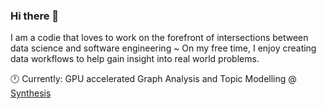 ### Hi there 👋

I am a codie that loves to work on the forefront of intersections between data science and software engineering ~ 
On my free time, I enjoy creating data workflows to help gain insight into real world problems. 

🕛 Currently: GPU accelerated Graph Analysis and Topic Modelling @ [Synthesis](https://home.synthesis.partners/)

